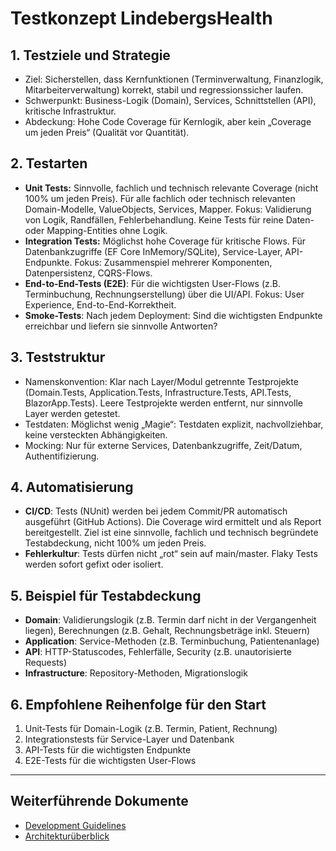 # Testkonzept LindebergsHealth

## 1. Testziele und Strategie
- Ziel: Sicherstellen, dass Kernfunktionen (Terminverwaltung, Finanzlogik, Mitarbeiterverwaltung) korrekt, stabil und regressionssicher laufen.
- Schwerpunkt: Business-Logik (Domain), Services, Schnittstellen (API), kritische Infrastruktur.
- Abdeckung: Hohe Code Coverage für Kernlogik, aber kein „Coverage um jeden Preis“ (Qualität vor Quantität).

## 2. Testarten
- **Unit Tests:** Sinnvolle, fachlich und technisch relevante Coverage (nicht 100% um jeden Preis). Für alle fachlich oder technisch relevanten Domain-Modelle, ValueObjects, Services, Mapper. Fokus: Validierung von Logik, Randfällen, Fehlerbehandlung. Keine Tests für reine Daten- oder Mapping-Entities ohne Logik.
- **Integration Tests:** Möglichst hohe Coverage für kritische Flows. Für Datenbankzugriffe (EF Core InMemory/SQLite), Service-Layer, API-Endpunkte. Fokus: Zusammenspiel mehrerer Komponenten, Datenpersistenz, CQRS-Flows.
- **End-to-End-Tests (E2E)**: Für die wichtigsten User-Flows (z.B. Terminbuchung, Rechnungserstellung) über die UI/API. Fokus: User Experience, End-to-End-Korrektheit.
- **Smoke-Tests**: Nach jedem Deployment: Sind die wichtigsten Endpunkte erreichbar und liefern sie sinnvolle Antworten?

## 3. Teststruktur
- Namenskonvention: Klar nach Layer/Modul getrennte Testprojekte (Domain.Tests, Application.Tests, Infrastructure.Tests, API.Tests, BlazorApp.Tests). Leere Testprojekte werden entfernt, nur sinnvolle Layer werden getestet.
- Testdaten: Möglichst wenig „Magie“: Testdaten explizit, nachvollziehbar, keine versteckten Abhängigkeiten.
- Mocking: Nur für externe Services, Datenbankzugriffe, Zeit/Datum, Authentifizierung.

## 4. Automatisierung
- **CI/CD**: Tests (NUnit) werden bei jedem Commit/PR automatisch ausgeführt (GitHub Actions). Die Coverage wird ermittelt und als Report bereitgestellt. Ziel ist eine sinnvolle, fachlich und technisch begründete Testabdeckung, nicht 100% um jeden Preis.
- **Fehlerkultur**: Tests dürfen nicht „rot“ sein auf main/master. Flaky Tests werden sofort gefixt oder isoliert.

## 5. Beispiel für Testabdeckung
- **Domain**: Validierungslogik (z.B. Termin darf nicht in der Vergangenheit liegen), Berechnungen (z.B. Gehalt, Rechnungsbeträge inkl. Steuern)
- **Application**: Service-Methoden (z.B. Terminbuchung, Patientenanlage)
- **API**: HTTP-Statuscodes, Fehlerfälle, Security (z.B. unautorisierte Requests)
- **Infrastructure**: Repository-Methoden, Migrationslogik

## 6. Empfohlene Reihenfolge für den Start
1. Unit-Tests für Domain-Logik (z.B. Termin, Patient, Rechnung)
2. Integrationstests für Service-Layer und Datenbank
3. API-Tests für die wichtigsten Endpunkte
4. E2E-Tests für die wichtigsten User-Flows

---

## Weiterführende Dokumente
- [Development Guidelines](development.md)
- [Architekturüberblick](../concepts/architecture.md)
